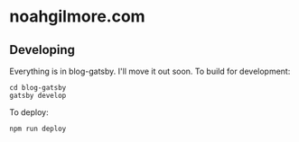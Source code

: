 # noahgilmore.com

## Developing
Everything is in blog-gatsby. I'll move it out soon. To build for development:
```
cd blog-gatsby
gatsby develop
```

To deploy:
```
npm run deploy
```